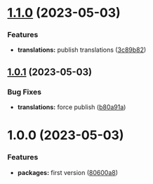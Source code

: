 # [1.1.0](https://github.com/resourge/translations/compare/v1.0.1...v1.1.0) (2023-05-03)


### Features

* **translations:** publish translations ([3c89b82](https://github.com/resourge/translations/commit/3c89b82451697e2582eb151b98b6ec710708fb73))

## [1.0.1](https://github.com/resourge/translations/compare/v1.0.0...v1.0.1) (2023-05-03)


### Bug Fixes

* **translations:** force publish ([b80a91a](https://github.com/resourge/translations/commit/b80a91abcc60855e6782750211d437c55e5543dc))

# 1.0.0 (2023-05-03)


### Features

* **packages:** first version ([80600a8](https://github.com/resourge/translations/commit/80600a8f19e2343b06b47da408d3d1fe962c58d7))
